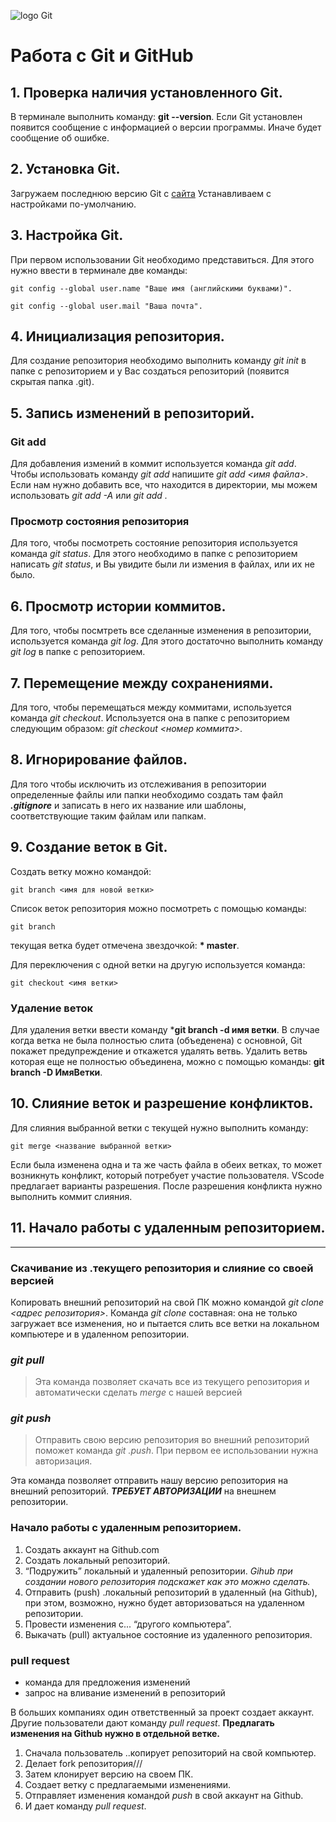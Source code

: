![logo Git](git-logo.png)
# Работа с Git и GitHub 
## 1. Проверка наличия установленного Git.
В терминале выполнить команду: **git --version**. Если Git установлен появится сообщение с информацией о версии программы. Иначе будет сообщение об ошибке.
## 2. Установка Git.
Загружаем последнюю версию Git с [сайта](https://git-scm.com/downloads)
Устанавливаем с настройками по-умолчанию.
## 3. Настройка Git.
При первом использовании Git необходимо представиться. Для этого нужно ввести в терминале две команды:
```
git config --global user.name "Ваше имя (английскими буквами)".

git config --global user.mail "Ваша почта".
```
## 4. Инициализация репозитория.
Для создание репозитория необходимо выполнить команду *git init* в папке с репозиторием и у Вас создаться репозиторий (появится скрытая папка .git).
## 5. Запись изменений в репозиторий.
### **Git add**
Для добавления измений в коммит используется команда *git add*. Чтобы использовать команду *git add* напишите *git add <имя файла>*. Если нам нужно добавить все, что находится в директории, мы можем использовать *git add -A* или *git add .*
### **Просмотр состояния репозитория**
Для того, чтобы посмотреть состояние репозитория используется команда *git status*. Для этого необходимо в папке с репозиторием написать *git status*, и Вы увидите были ли измения в файлах, или их не было.
## 6. Просмотр истории коммитов.
Для того, чтобы посмтреть все сделанные изменения в репозитории, используется команда *git log*. Для этого достаточно выполнить команду *git log* в папке с репозиторием.
## 7. Перемещение между сохранениями.
Для того, чтобы перемещаться между коммитами, используется команда *git checkout*. Используется она в папке с репозиторием следующим образом: *git checkout <номер коммита>*.
## 8. Игнорирование файлов.
Для того чтобы исключить из отслеживания в репозитории определенные файлы или папки необходимо создать там файл ***.gitignore*** и записать в него их название или шаблоны, соответствующие таким файлам или папкам.
## 9. Создание веток в Git.
Создать ветку можно командой:
```
git branch <имя для новой ветки>
```
Список веток репозитория можно посмотреть с помощью команды:
```
git branch
```
текущая ветка будет отмечена звездочкой:
**\* master**.

Для переключения с одной ветки на другую используется команда:
```
git checkout <имя ветки>
```
### **Удаление веток**
Для удаления ветки ввести команду ***git branch -d имя ветки**.
В случае когда ветка не была полностью слита (объеденена) с основной, Git покажет предупреждение и откажется удалять ветвь. Удалить ветвь которая еще не полностью объединена, можно с помощью команды: **git branch -D ИмяВетки**.
## 10. Слияние веток и разрешение конфликтов.
Для слияния выбранной ветки с текущей нужно выполнить команду:
```
git merge <название выбранной ветки>
```
Если была изменена одна и та же часть файла в обеих ветках, то может возникнуть конфликт, который потребует участие пользователя.
VScode предлагает варианты разрешения. После разрешения конфликта нужно выполнить коммит слияния.
## 11. Начало работы с удаленным репозиторием.
---
### **Скачивание из .текущего репозитория и слияние со своей версией**
Копировать внешний репозиторий на свой ПК можно командой *git clone <адрес репозитория>*.
Команда *git clone* составная: она не только загружает все изменения, но и пытается слить все ветки на локальном компьютере и в удаленном репозитории.
### ***git pull***
>Эта команда позволяет скачать все из текущего репозитория и автоматически сделать *merge* с нашей версией
### ***git push***
>Отправить свою версию репозитория во внешний репозиторий поможет команда *git .push*. При первом ее использовании нужна авторизация.

Эта команда позволяет отправить нашу версию репозитория на внешний репозиторий. ***ТРЕБУЕТ АВТОРИЗАЦИИ*** на внешнем репозитории.
### **Начало работы с удаленным репозиторием.**
1. Создать аккаунт на Github.com
2. Создать локальный репозиторий.
3. “Подружить” локальный и удаленный репозитории. *Gihub при создании нового репозитория подскажет как это можно сделать.*
4. Отправить (push) .локальный репозиторий в удаленный (на Github), при этом, возможно, нужно будет авторизоваться на удаленном репозитории.
5. Провести изменения с... “другого компьютера”.
6. Выкачать (pull) актуальное состояние из удаленного репозитория.
### **pull request**
* команда для предложения изменений
* запрос на вливание изменений в репозиторий

В больших компаниях один ответственный за проект создает аккаунт. Другие пользователи дают команду *pull request*. **Предлагать изменения на Github нужно в отдельной ветке.** 
1. Сначала пользователь ..копирует репозиторий на свой компьютер.
2. Делает fork репозитория///
3. Затем клонирует версию на своем ПК.
4. Создает ветку с предлагаемыми изменениями.
5. Отправляет изменения командой *push* в свой аккаунт на Github.
6. И дает команду *pull request*.